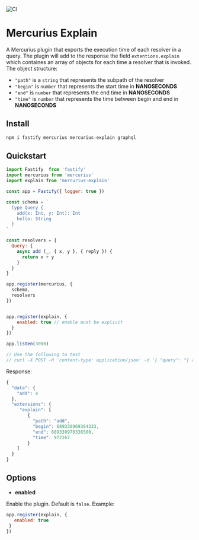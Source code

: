 ![CI](https://github.com/nearform/bench-template/actions/workflows/ci.yml/badge.svg?event=push)

# Mercurius Explain

A Mercurius plugin that exports the execution time of each resolver in a query.
The plugin will add to the response the field `extentions.explain` which containes an array of objects for each time a resolver that is invoked.
The object structure:

- `"path"` is a `string` that represents the subpath of the resolver
- `"begin"` is `number` that represents the start time in **NANOSECONDS**
- `"end"` is `number` that represents the end time in **NANOSECONDS**
- `"time"` is `number` that represents the time between begin and end in **NANOSECONDS**

## Install

```bash
npm i fastify mercurius mercurius-explain graphql
```

## Quickstart

```js
import Fastify  from 'fastify'
import mercurius from 'mercurius'
import explain from 'mercurius-explain'

const app = Fastify({ logger: true })

const schema = `
  type Query {
    add(x: Int, y: Int): Int
    hello: String
  }
`

const resolvers = {
  Query: {
    async add (_, { x, y }, { reply }) {
      return x + y
    }
  }
}

app.register(mercurius, {
  schema,
  resolvers
})


app.register(explain, {
    enabled: true // enable must be explicit
  }
})

app.listen(3000)

// Use the following to test
// curl -X POST -H 'content-type: application/json' -d '{ "query": "{ add(x: 2, y: 2) }" }' localhost:3000/graphql
```

Response:

```js
{
  "data": {
    "add": 4
  },
  "extensions": {
     "explain": [
        {
          "path": "add",
          "begin": 689330969364333,
          "end": 689330970336500,
          "time": 972167
        }
    ]
  }
}
```

## Options

- **enabled**

Enable the plugin. Default is `false`.
Example:

```js
app.register(explain, {
   enabled: true
 }
})
```
